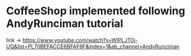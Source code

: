 # CoffeeShop implemented following AndyRunciman tutorial
link -> https://www.youtube.com/watch?v=WlPLJT0j-UQ&list=PL70BEFACCE6BFAF6F&index=1&ab_channel=AndyRunciman
